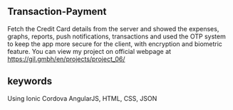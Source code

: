 
## Transaction-Payment

Fetch the Credit Card details from the server and showed the expenses, graphs, reports, push notifications, transactions and used the OTP system to keep the app more secure for the client, with encryption and biometric feature. You can view my project on official webpage at https://gil.gmbh/en/projects/project_06/

## keywords

Using Ionic Cordova AngularJS, HTML, CSS, JSON
